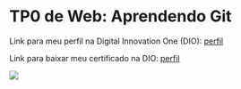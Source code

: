 <h1>TP0 de Web: Aprendendo Git</h1>

Link para meu perfil na Digital Innovation One (DIO):
<a href="https://web.digitalinnovation.one/users/Jean_pvb?tab=achievements">
  perfil
</a>

Link para baixar meu certificado na DIO:
<a href="https://certificates.digitalinnovation.one/D4B7F58D">
  perfil
</a>

<img src="https://fegemo.github.io/cefet-web/images/medalha-curso-git-na-dio.png">